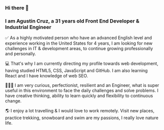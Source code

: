 ### Hi there 👋

### I am Agustin Cruz, a 31 years old Front End Developer & Industrial Engineer

✅ As a highly motivated person who have an advanced English level and experience working in the United States for 4 years, I am looking for new challenges in IT & development areas, to continue growing professionally and personally.

💻 That's why I am currently directing my profile towards web development, having studied HTML5, CSS, JavaScript and GitHub. I am also learning React and I have knowledge of web SEO. 

🙋🏻‍♂️ I am very curious, perfectionist, resilient and an Engineer, what is super useful in this environment to face the daily challenges and solve problems. I have creative thinking, ability to learn quickly and flexibility to continuous change. 

🌎 I enjoy a lot travelling & I would love to work remotely. Visit new places, practice trekking, snowboard and swim are my passions, I really love nature life.



<!--
**kbcruz6/kbcruz6** is a ✨ _special_ ✨ repository because its `README.md` (this file) appears on your GitHub profile.

Here are some ideas to get you started:

- 🔭 I’m currently working on ...
- 🌱 I’m currently learning React, to continue improving my skills!
- 👯 I’m looking to collaborate on ...
- 🤔 I’m looking for help with ...
- 💬 Ask me about ...
- 📫 How to reach me: ...
- 😄 Pronouns: ...
- ⚡ Fun fact: ...
-->
